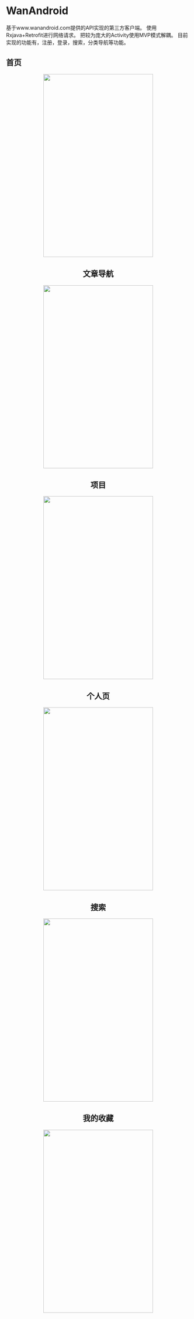 # WanAndroid
基于www.wanandroid.com提供的API实现的第三方客户端。
使用Rxjava+Retrofit进行网络请求。
把较为庞大的Activity使用MVP模式解耦。
目前实现的功能有，注册，登录，搜索，分类导航等功能。

 ## 首页
<div align=center>
  <img width="300" height="500" src="https://raw.github.com/BigImpostor/WanAndroid/master/images/device-2018-08-30-225114.png"/>

## 文章导航
 <div align=center>
    <img width="300" height="500" src="https://raw.github.com/BigImpostor/WanAndroid/master/images/device-2018-08-30-225201.png"/>
 
 ## 项目
<div align=center>
  <img width="300" height="500" src="https://raw.github.com/BigImpostor/WanAndroid/master/images/device-2018-08-30-225227.png"/>

 ## 个人页
<div align=center>
  <img width="300" height="500" src="https://raw.github.com/BigImpostor/WanAndroid/master/images/device-2018-08-30-225214.png"/>
  
 ## 搜索
<div align=center>
  <img width="300" height="500" src="https://raw.github.com/BigImpostor/WanAndroid/master/images/device-2018-08-30-225330.png"/>
  
  ## 我的收藏
<div align=center>
  <img width="300" height="500" src="https://raw.github.com/BigImpostor/WanAndroid/master/images/device-2018-08-30-225525.png"/>




